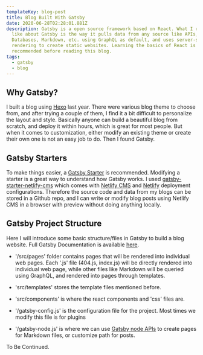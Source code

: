 ```yaml
---
templateKey: blog-post
title: Blog Built With Gatsby
date: 2020-06-28T02:28:01.881Z
description: Gatsby is a open source framework based on React. What I really
  like about Gatsby is the way it pulls data from any source like APIs,
  Databases, Markdown, etc. using GraphQL as default, and uses server-side
  rendering to create static websites. Learning the basics of React is
  recommended before reading this blog.
tags:
  - gatsby
  - blog
---
```

## Why Gatsby?

I built a blog using [Hexo](https://hexo.io/) last year. There were various blog theme to choose from, and after trying a couple of them, I find it a bit difficult to personalize the layout and style. Basically anyone can build a beautiful blog from scratch, and deploy it within hours, which is great for most people. But when it comes to customization, either modify an existing theme or create their own one is not an easy job to do. Then I found Gatsby.

## Gatsby Starters

To make things easier, a [Gatsby Starter](https://www.gatsbyjs.org/starters/?v=2) is recommended. Modifying a starter is a great way to understand how Gatsby works. I used [gatsby-starter-netlify-cms](https://github.com/netlify-templates/gatsby-starter-netlify-cms) which comes with [Netlify CMS](https://www.netlifycms.org/) and [Netlify](https://www.netlify.com/) deployment configurations. Therefore the source code and data from my blogs can be stored in a Github repo, and I can write or modify blog posts using Netlify CMS in a browser with preview without doing anything locally.

## Gatsby Project Structure

Here I will introduce some basic structure/files in Gatsby to build a blog website. Full Gatsby Documentation is available [here](https://www.gatsbyjs.org/docs/).

- '/src/pages' folder contains pages that will be rendered into individual web pages. Each '.js' file (404.js, index.js) will be directly rendered into individual web page, while other files like Markdown will be queried using GraphQL, and rendered into pages through templates.
- 'src/templates' stores the template files mentioned before.
- 'src/components' is where the react components and 'css' files are.

- '/gatsby-config.js' is the configuration file for the project. Most times we modify this file is for plugins
- '/gatsby-node.js' is where we can use [Gatsby node APIs](https://www.gatsbyjs.org/docs/node-apis/) to create pages for Markdown files, or customize path for posts.

To Be Continued.

